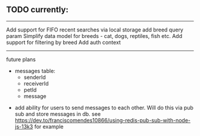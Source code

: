 ## TODO currently:

---

Add support for FIFO recent searches via local storage
add breed query param
Simplify data model for breeds - cat, dogs, reptiles, fish etc.
Add support for filtering by breed
Add auth context

---

future plans

- messages table:
  - senderId
  - receiverId
  - petId
  - message

* add ability for users to send messages to each other. Will do this via pub sub and store messages in db. see https://dev.to/franciscomendes10866/using-redis-pub-sub-with-node-js-13k3 for example
